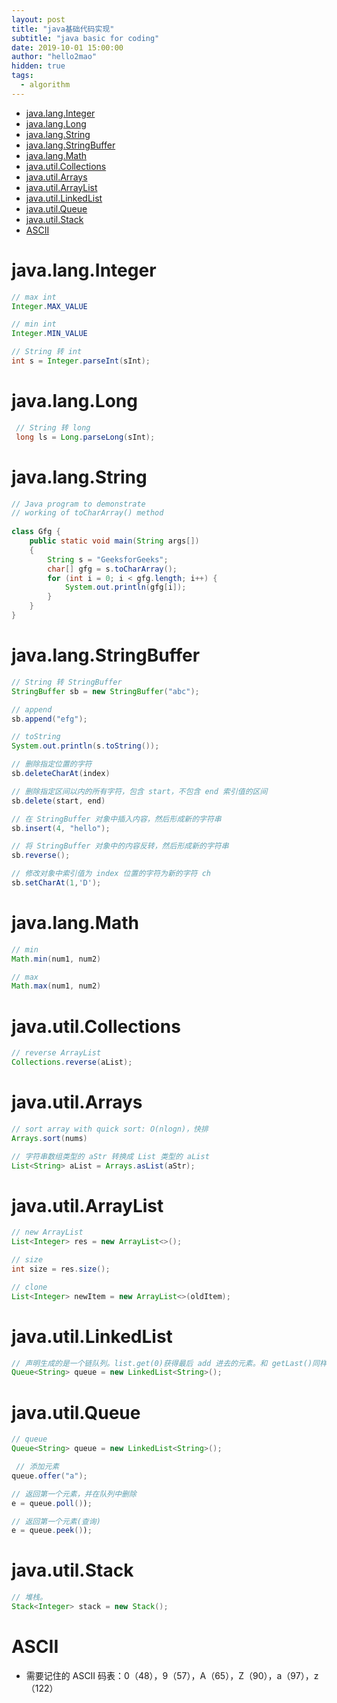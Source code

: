 ```yaml
---
layout: post
title: "java基础代码实现"
subtitle: "java basic for coding"
date: 2019-10-01 15:00:00
author: "hello2mao"
hidden: true
tags:
  - algorithm
---
```


<!-- TOC -->

- [java.lang.Integer](#javalanginteger)
- [java.lang.Long](#javalanglong)
- [java.lang.String](#javalangstring)
- [java.lang.StringBuffer](#javalangstringbuffer)
- [java.lang.Math](#javalangmath)
- [java.util.Collections](#javautilcollections)
- [java.util.Arrays](#javautilarrays)
- [java.util.ArrayList](#javautilarraylist)
- [java.util.LinkedList](#javautillinkedlist)
- [java.util.Queue](#javautilqueue)
- [java.util.Stack](#javautilstack)
- [ASCII](#ascii)

<!-- /TOC -->

# java.lang.Integer

```java
// max int
Integer.MAX_VALUE

// min int
Integer.MIN_VALUE

// String 转 int
int s = Integer.parseInt(sInt);
```

# java.lang.Long

```java
 // String 转 long
 long ls = Long.parseLong(sInt);
```

# java.lang.String

```java
// Java program to demonstrate 
// working of toCharArray() method 
  
class Gfg { 
    public static void main(String args[]) 
    { 
        String s = "GeeksforGeeks"; 
        char[] gfg = s.toCharArray(); 
        for (int i = 0; i < gfg.length; i++) { 
            System.out.println(gfg[i]); 
        } 
    } 
} 
```

# java.lang.StringBuffer

```java
// String 转 StringBuffer
StringBuffer sb = new StringBuffer("abc");

// append
sb.append("efg");

// toString
System.out.println(s.toString());

// 删除指定位置的字符
sb.deleteCharAt(index)

// 删除指定区间以内的所有字符，包含 start，不包含 end 索引值的区间
sb.delete(start, end)

// 在 StringBuffer 对象中插入内容，然后形成新的字符串
sb.insert(4, "hello");

// 将 StringBuffer 对象中的内容反转，然后形成新的字符串
sb.reverse();

// 修改对象中索引值为 index 位置的字符为新的字符 ch
sb.setCharAt(1,'D');
```

# java.lang.Math

```java
// min
Math.min(num1, num2)

// max
Math.max(num1, num2)
```

# java.util.Collections

```java
// reverse ArrayList
Collections.reverse(aList);
```

# java.util.Arrays

```java
// sort array with quick sort: O(nlogn)，快排
Arrays.sort(nums)

// 字符串数组类型的 aStr 转换成 List 类型的 aList
List<String> aList = Arrays.asList(aStr);
```

# java.util.ArrayList

```java
// new ArrayList
List<Integer> res = new ArrayList<>();

// size
int size = res.size();

// clone
List<Integer> newItem = new ArrayList<>(oldItem);
```

# java.util.LinkedList

```java
// 声明生成的是一个链队列。list.get(0)获得最后 add 进去的元素。和 getLast()同样效果。
Queue<String> queue = new LinkedList<String>();
```

# java.util.Queue

```java
// queue
Queue<String> queue = new LinkedList<String>();

 // 添加元素
queue.offer("a");

// 返回第一个元素，并在队列中删除
e = queue.poll());

// 返回第一个元素(查询)
e = queue.peek());
```

# java.util.Stack

```java
// 堆栈。
Stack<Integer> stack = new Stack();
```

# ASCII

- 需要记住的 ASCII 码表：0（48），9（57），A（65），Z（90），a（97），z（122）
